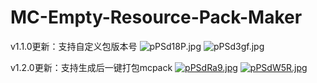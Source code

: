 # MC-Empty-Resource-Pack-Maker
v1.1.0更新：支持自定义包版本号
![pPSd18P.jpg](https://s1.ax1x.com/2023/07/29/pPSd18P.jpg)
![pPSd3gf.jpg](https://s1.ax1x.com/2023/07/29/pPSd3gf.jpg)

v1.2.0更新：支持生成后一键打包mcpack
[![pPSdRa9.jpg](https://s1.ax1x.com/2023/07/29/pPSdRa9.jpg)](https://imgse.com/i/pPSdRa9)
[![pPSdW5R.jpg](https://s1.ax1x.com/2023/07/29/pPSdW5R.jpg)](https://imgse.com/i/pPSdW5R)
